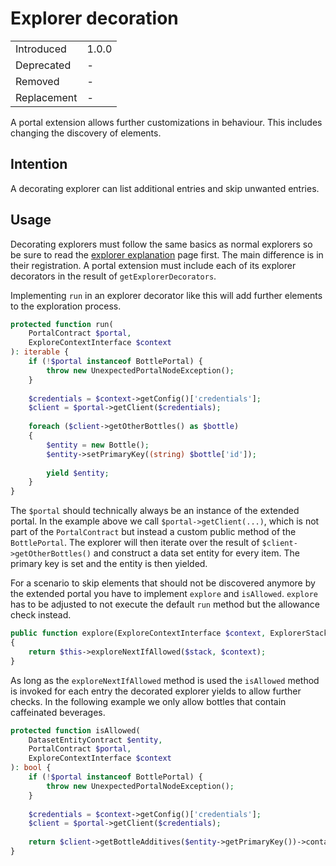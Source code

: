 # Explorer decoration

|             |       |
| ----------- | ----- |
| Introduced  | 1.0.0 |
| Deprecated  | -     |
| Removed     | -     |
| Replacement | -     |

A portal extension allows further customizations in behaviour.
This includes changing the discovery of elements. 

## Intention

A decorating explorer can list additional entries and skip unwanted entries.

## Usage

Decorating explorers must follow the same basics as normal explorers so be sure to read the [explorer explanation](./002-explorer.md) page first.
The main difference is in their registration.
A portal extension must include each of its explorer decorators in the result of `getExplorerDecorators`.

Implementing `run` in an explorer decorator like this will add further elements to the exploration process.

```php
protected function run(
    PortalContract $portal,
    ExploreContextInterface $context
): iterable {
    if (!$portal instanceof BottlePortal) {
        throw new UnexpectedPortalNodeException();
    }
    
    $credentials = $context->getConfig()['credentials'];
    $client = $portal->getClient($credentials);
    
    foreach ($client->getOtherBottles() as $bottle)
    {
        $entity = new Bottle();
        $entity->setPrimaryKey((string) $bottle['id']);
        
        yield $entity;
    }
}
```

The `$portal` should technically always be an instance of the extended portal.
In the example above we call `$portal->getClient(...)`, which is not part of the `PortalContract` but instead a custom public method of the `BottlePortal`.
The explorer will then iterate over the result of `$client->getOtherBottles()` and construct a data set entity for every item.
The primary key is set and the entity is then yielded.

For a scenario to skip elements that should not be discovered anymore by the extended portal you have to implement `explore` and `isAllowed`.
`explore` has to be adjusted to not execute the default `run` method but the allowance check instead.

```php
public function explore(ExploreContextInterface $context, ExplorerStackInterface $stack): iterable
{
    return $this->exploreNextIfAllowed($stack, $context);
}
```

As long as the `exploreNextIfAllowed` method is used the `isAllowed` method is invoked for each entry the decorated explorer yields to allow further checks.
In the following example we only allow bottles that contain caffeinated beverages.

```php
protected function isAllowed(
    DatasetEntityContract $entity,
    PortalContract $portal,
    ExploreContextInterface $context
): bool {
    if (!$portal instanceof BottlePortal) {
        throw new UnexpectedPortalNodeException();
    }
    
    $credentials = $context->getConfig()['credentials'];
    $client = $portal->getClient($credentials);
    
    return $client->getBottleAdditives($entity->getPrimaryKey())->contains('caffeine');
}
```
